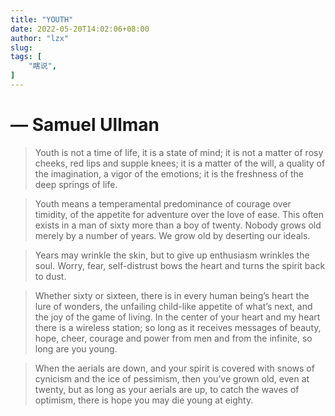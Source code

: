 ```yaml
---
title: "YOUTH"
date: 2022-05-20T14:02:06+08:00
author: "lzx"
slug: 
tags: [
    "瞎说",
]
---
```


# — Samuel Ullman

> Youth is not a time of life, it is a state of mind; it is not a matter of rosy cheeks, red lips and supple knees; it is a matter of the will, a quality of the imagination, a vigor of the emotions; it is the freshness of the deep springs of life.

> Youth means a temperamental predominance of courage over timidity, of the appetite for adventure over the love of ease. This often exists in a man of sixty more than a boy of twenty. Nobody grows old merely by a number of years. We grow old by deserting our ideals.

> Years may wrinkle the skin, but to give up enthusiasm wrinkles the soul. Worry, fear, self-distrust bows the heart and turns the spirit back to dust.

> Whether sixty or sixteen, there is in every human being’s heart the lure of wonders, the unfailing child-like appetite of what’s next, and the joy of the game of living. In the center of your heart and my heart there is a wireless station; so long as it receives messages of beauty, hope, cheer, courage and power from men and from the infinite, so long are you young.

> When the aerials are down, and your spirit is covered with snows of cynicism and the ice of pessimism, then you’ve grown old, even at twenty, but as long as your aerials are up, to catch the waves of optimism, there is hope you may die young at eighty.